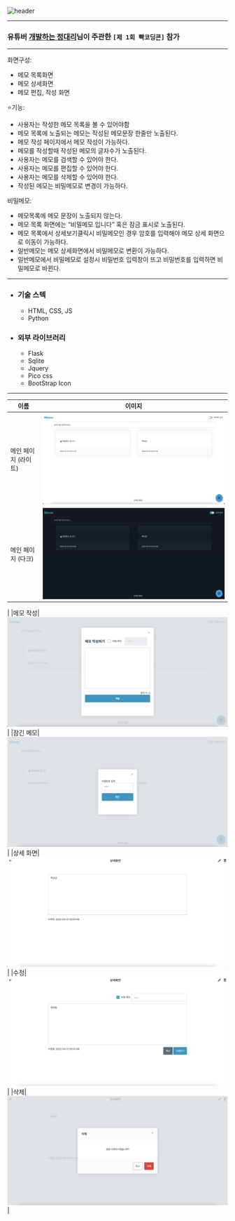 ![header](https://capsule-render.vercel.app/api?type=waving&color=gradient&height=200&section=header&text=Memo&fontSize=90)
* * *
### 유튜버 [개발하는 정대리](https://www.youtube.com/c/%EA%B0%9C%EB%B0%9C%ED%95%98%EB%8A%94%EC%A0%95%EB%8C%80%EB%A6%AC)님이 주관한  `[제 1회 빡코딩콘]` 참가
* * *
화면구성:
- 메모 목록화면
- 메모 상세화면
- 메모 편집, 작성 화면 

⭐️기능:
- 사용자는 작성한 메모 목록을 볼 수 있어야함 
- 메모 목록에 노출되는 메모는 작성된 메모문장 한줄만 노출된다.
- 메모 작성 페이지에서 메모 작성이 가능하다.
- 메모를 작성할때 작성된 메모의 글자수가 노출된다.
- 사용자는 메모를 검색할 수 있어야 한다.
- 사용자는 메모를 편집할 수 있어야 한다.
- 사용자는 메모를 삭제할 수 있어야 한다.
- 작성된 메모는 비밀메모로 변경이 가능하다.

비밀메모: 
- 메모목록에 메모 문장이 노출되지 않는다.
- 메모 목록 화면에는 “비밀메모 입니다” 혹은 잠금 표시로 노출된다.
- 메모 목록에서 상세보기클릭시 비밀메모인 경우 암호를 입력해야 메모 상세 화면으로 이동이 가능하다.
- 일반메모는 메모 상세화면에서 비밀메모로 변환이 가능하다.
- 일반메모에서 비밀메모로 설정시 비밀번호 입력창이 뜨고 비밀번호를 입력하면 비밀메모로 바뀐다.
* * *
- ### 기술 스텍
    - HTML, CSS, JS
    - Python
- ### 외부 라이브러리
    - Flask
    - Sqlite
    - Jquery
    - Pico css
    - BootStrap Icon

* * *
|이름|이미지|
|--|--|
|메인 페이지 (라이트)|<img src="img/main-light.png">|
|메인 페이지 (다크)|<img src="img/main-dark.png">
|
|메모 작성|<img src="img/write-memo.png">|
|잠긴 메모|<img src="img/locked-memo.png">|
|상세 화면|<img src="img/detail.png">|
|수정|<img src="img/edit.png">|
|삭제|<img src="img/delete.png">|
